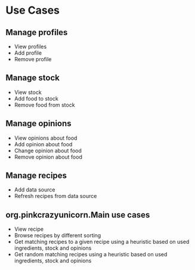 # Use Cases
## Manage profiles
- View profiles
- Add profile
- Remove profile
## Manage stock
- View stock
- Add food to stock
- Remove food from stock
## Manage opinions
- View opinions about food
- Add opinion about food
- Change opinion about food
- Remove opinion about food
## Manage recipes
- Add data source
- Refresh recipes from data source
## org.pinkcrazyunicorn.Main use cases
- View recipe
- Browse recipes by different sorting
- Get matching recipes to a given recipe using a heuristic based on used ingredients, stock and opinions
- Get random matching recipes using a heuristic based on used ingredients, stock and opinions
